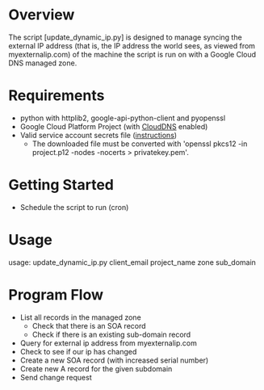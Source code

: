 # Overview
The script [update_dynamic_ip.py] is designed to manage syncing the external IP address (that is, the IP address the world sees, as viewed from myexternalip.com) of the machine the script is run on with a Google Cloud DNS managed zone.

# Requirements
* python with httplib2, google-api-python-client and pyopenssl
* Google Cloud Platform Project (with [CloudDNS](https://developers.google.com/cloud-dns/getting-started) enabled)
* Valid service account secrets file ([instructions](https://developers.google.com/api-client-library/python/guide/aaa_oauth#acquiring))
  * The downloaded file must be converted with 'openssl pkcs12 -in project.p12 -nodes -nocerts > privatekey.pem'.

# Getting Started

* Schedule the script to run (cron)

# Usage
usage: update_dynamic_ip.py client_email project_name zone sub_domain

# Program Flow
* List all records in the managed zone
  * Check that there is an SOA record
  * Check if there is an existing sub-domain record
* Query for external ip address from myexternalip.com
* Check to see if our ip has changed
* Create a new SOA record (with increased serial number)
* Create new A record for the given subdomain
* Send change request
